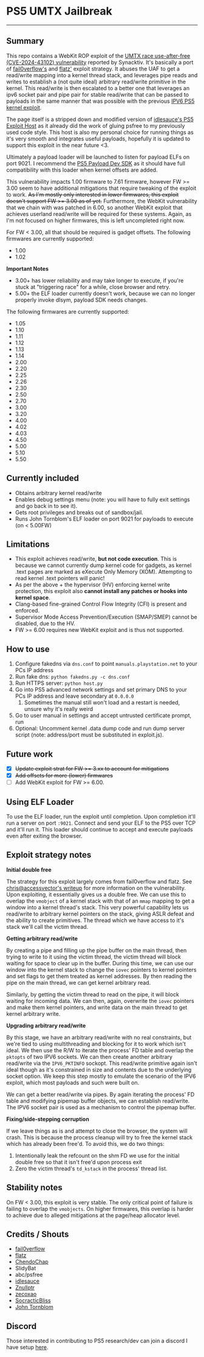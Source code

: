 # PS5 UMTX Jailbreak
---
## Summary
This repo contains a WebKit ROP exploit of the [UMTX race use-after-free (CVE-2024-43102) vulnerability](https://www.freebsd.org/security/advisories/FreeBSD-SA-24:14.umtx.asc) reported by Synacktiv. It's basically a port of [fail0verflow's](https://github.com/fail0verflow/ps5-umtxdbg/) and [flatz'](https://gist.github.com/flatz/89dfe9ed662076742f770f92e95e12a7) exploit strategy. It abuses the UAF to get a read/write mapping into a kernel thread stack, and leverages pipe reads and writes to establish a (not quite ideal) arbitrary read/write primitive in the kernel. This read/write is then escalated to a better one that leverages an ipv6 socket pair and pipe pair for stable read/write that can be passed to payloads in the same manner that was possible with the previous [IPV6 PS5 kernel exploit](https://github.com/Cryptogenic/PS5-IPV6-Kernel-Exploit).

The page itself is a stripped down and modified version of [idlesauce's PS5 Exploit Host](https://github.com/idlesauce/PS5-Exploit-Host) as it already did the work of gluing psfree to my previously used code style. This host is also my personal choice for running things as it's very smooth and integrates useful payloads, hopefully it is updated to support this exploit in the near future <3.

Ultimately a payload loader will be launched to listen for payload ELFs on port 9021. I recommend the [PS5 Payload Dev SDK](https://github.com/ps5-payload-dev/sdk/) as it should have full compatibility with this loader when kernel offsets are added.

This vulnerability impacts 1.00 firmware to 7.61 firmware, however FW >= 3.00 seem to have additional mitigations that require tweaking of the exploit to work. ~~As I'm mostly only interested in lower firmwares, this exploit doesn't support FW >= 3.00 as of yet.~~ Furthermore, the WebKit vulnerability that we chain with was patched in 6.00, so another WebKit exploit that achieves userland read/write will be required for these systems. Again, as I'm not focused on higher firmwares, this is left uncompleted right now.

For FW < 3.00, all that should be required is gadget offsets. The following firmwares are currently supported:
- 1.00
- 1.02

**Important Notes**
- 3.00+ has lower reliability and may take longer to execute, if you're stuck at "triggering race" for a while, close browser and retry.
- 5.00+ the ELF loader currently doesn't work, because we can no longer properly invoke dlsym, payload SDK needs changes.

The following firmwares are currently supported:
- 1.05
- 1.10
- 1.11
- 1.12
- 1.13
- 1.14
- 2.00
- 2.20
- 2.25
- 2.26
- 2.30
- 2.50
- 2.70
- 3.00
- 3.20
- 4.00
- 4.02
- 4.03
- 4.50
- 5.00
- 5.10
- 5.50

## Currently included
- Obtains arbitrary kernel read/write
- Enables debug settings menu (note: you will have to fully exit settings and go back in to see it).
- Gets root privileges and breaks out of sandbox/jail.
- Runs John Tornblom's ELF loader on port 9021 for payloads to execute (on < 5.00FW)

## Limitations
- This exploit achieves read/write, **but not code execution**. This is because we cannot currently dump kernel code for gadgets, as kernel .text pages are marked as eXecute Only Memory (XOM). Attempting to read kernel .text pointers will panic!
- As per the above + the hypervisor (HV) enforcing kernel write protection, this exploit also **cannot install any patches or hooks into kernel space**.
- Clang-based fine-grained Control Flow Integrity (CFI) is present and enforced.
- Supervisor Mode Access Prevention/Execution (SMAP/SMEP) cannot be disabled, due to the HV.
- FW >= 6.00 requires new WebKit exploit and is thus not supported.

## How to use
1. Configure fakedns via `dns.conf` to point `manuals.playstation.net` to your PCs IP address
2. Run fake dns: `python fakedns.py -c dns.conf`
3. Run HTTPS server: `python host.py`
4. Go into PS5 advanced network settings and set primary DNS to your PCs IP address and leave secondary at `0.0.0.0`
   1. Sometimes the manual still won't load and a restart is needed, unsure why it's really weird
5. Go to user manual in settings and accept untrusted certificate prompt, run
6. Optional: Uncomment kernel .data dump code and run dump server script (note: address/port must be substituted in exploit.js).

## Future work
- [X] ~~Update exploit strat for FW >= 3.xx to account for mitigations~~
- [X] ~~Add offsets for more (lower) firmwares~~
- [ ] Add WebKit exploit for FW >= 6.00.

## Using ELF Loader
To use the ELF loader, run the exploit until completion. Upon completion it'll run a server on port `:9021`. Connect and send your ELF to the PS5 over TCP and it'll run it. This loader should continue to accept and execute payloads even after exiting the browser.

## Exploit strategy notes
**Initial double free**

The strategy for this exploit largely comes from fail0verflow and flatz. See [chris@accessvector's writeup](https://accessvector.net/2024/freebsd-umtx-privesc) for more information on the vulnerability. Upon exploiting, it essentially gives us a double free. We can use this to overlap the `vmobject` of a kernel stack with that of an `mmap` mapping to get a window into a kernel thread's stack. This very powerful capability lets us read/write to arbitrary kernel pointers on the stack, giving ASLR defeat and the ability to create primitives. The thread which we have access to it's stack we'll call the victim thread.

**Getting arbitrary read/write**

By creating a pipe and filling up the pipe buffer on the main thread, then trying to write to it using the victim thread, the victim thread will block waiting for space to clear up in the buffer. During this time, we can use our window into the kernel stack to change the `iovec` pointers to kernel pointers and set flags to get them treated as kernel addresses. By then reading the pipe on the main thread, we can get kernel arbitrary read.

Similarly, by getting the victim thread to read on the pipe, it will block waiting for incoming data. We can then, again, overwrite the `iovec` pointers and make them kernel pointers, and write data on the main thread to get kernel arbitrary write.

**Upgrading arbitrary read/write**

By this stage, we have an arbitrary read/write with no real constraints, but we're tied to using multithreading and blocking for it to work which isn't ideal. We then use the R/W to iterate the process' FD table and overlap the `pktopts` of two IPV6 sockets. We can then create another arbitrary read/write via the `IPV6_PKTINFO` sockopt. This read/write primitive again isn't ideal though as it's constrained in size and contents due to the underlying socket option. We keep this step mostly to emulate the scenario of the IPV6 exploit, which most payloads and such were built on.

We can get a better read/write via pipes. By again iterating the process' FD table and modifying pipemap buffer objects, we can establish read/write. The IPV6 socket pair is used as a mechanism to control the pipemap buffer.

**Fixing/side-stepping corruption**

If we leave things as is and attempt to close the browser, the system will crash. This is because the process cleanup will try to free the kernel stack which has already been free'd. To avoid this, we do two things:

1. Intentionally leak the refcount on the shm FD we use for the initial double free so that it isn't free'd upon process exit
2. Zero the victim thread's `td_kstack` in the process' thread list.

## Stability notes
On FW < 3.00, this exploit is very stable. The only critical point of failure is failing to overlap the `vmobjects`. On higher firmwares, this overlap is harder to achieve due to alleged mitigations at the page/heap allocator level.

## Credits / Shouts
- [fail0verflow](https://fail0verflow.com/blog/)
- [flatz](https://x.com/flat_z)
- [ChendoChap](https://github.com/ChendoChap)
- SlidyBat
- abc/psfree
- [idlesauce](https://github.com/idlesauce)
- [Znullptr](https://twitter.com/Znullptr)
- [zecoxao](https://twitter.com/notnotzecoxao)
- [SocracticBliss](https://twitter.com/SocraticBliss)
- [John Tornblom](https://github.com/john-tornblom)

## Discord
Those interested in contributing to PS5 research/dev can join a discord I have setup [here](https://discord.gg/kbrzGuH3F6).
